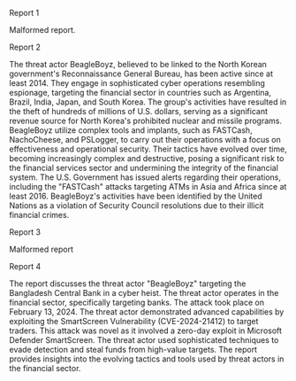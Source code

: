 
Report 1

Malformed report.





Report 2

The threat actor BeagleBoyz, believed to be linked to the North Korean government's Reconnaissance General Bureau, has been active since at least 2014. They engage in sophisticated cyber operations resembling espionage, targeting the financial sector in countries such as Argentina, Brazil, India, Japan, and South Korea. The group's activities have resulted in the theft of hundreds of millions of U.S. dollars, serving as a significant revenue source for North Korea's prohibited nuclear and missile programs. BeagleBoyz utilize complex tools and implants, such as FASTCash, NachoCheese, and PSLogger, to carry out their operations with a focus on effectiveness and operational security. Their tactics have evolved over time, becoming increasingly complex and destructive, posing a significant risk to the financial services sector and undermining the integrity of the financial system. The U.S. Government has issued alerts regarding their operations, including the "FASTCash" attacks targeting ATMs in Asia and Africa since at least 2016. BeagleBoyz's activities have been identified by the United Nations as a violation of Security Council resolutions due to their illicit financial crimes.





Report 3

Malformed report





Report 4

The report discusses the threat actor "BeagleBoyz" targeting the Bangladesh Central Bank in a cyber heist. The threat actor operates in the financial sector, specifically targeting banks. The attack took place on February 13, 2024. The threat actor demonstrated advanced capabilities by exploiting the SmartScreen Vulnerability (CVE-2024-21412) to target traders. This attack was novel as it involved a zero-day exploit in Microsoft Defender SmartScreen. The threat actor used sophisticated techniques to evade detection and steal funds from high-value targets. The report provides insights into the evolving tactics and tools used by threat actors in the financial sector.


